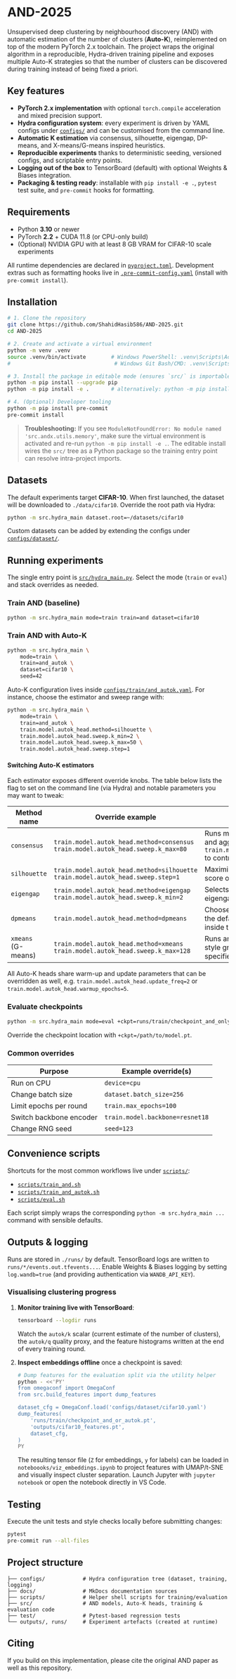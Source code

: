 # AND-2025

Unsupervised deep clustering by neighbourhood discovery (AND) with automatic estimation of the number of clusters (**Auto-K**), reimplemented on top of the modern PyTorch 2.x toolchain. The project wraps the original algorithm in a reproducible, Hydra-driven training pipeline and exposes multiple Auto-K strategies so that the number of clusters can be discovered during training instead of being fixed a priori.

## Key features
- **PyTorch 2.x implementation** with optional `torch.compile` acceleration and mixed precision support.
- **Hydra configuration system**: every experiment is driven by YAML configs under [`configs/`](configs/) and can be customised from the command line.
- **Automatic K estimation** via consensus, silhouette, eigengap, DP-means, and X-means/G-means inspired heuristics.
- **Reproducible experiments** thanks to deterministic seeding, versioned configs, and scriptable entry points.
- **Logging out of the box** to TensorBoard (default) with optional Weights & Biases integration.
- **Packaging & testing ready**: installable with `pip install -e .`, `pytest` test suite, and `pre-commit` hooks for formatting.

## Requirements
- Python **3.10** or newer
- PyTorch **2.2** + CUDA 11.8 (or CPU-only build)
- (Optional) NVIDIA GPU with at least 8 GB VRAM for CIFAR-10 scale experiments

All runtime dependencies are declared in [`pyproject.toml`](pyproject.toml). Development extras such as formatting hooks live in [`.pre-commit-config.yaml`](.pre-commit-config.yaml) (install with `pre-commit install`).

## Installation
```bash
# 1. Clone the repository
git clone https://github.com/ShahidHasib586/AND-2025.git
cd AND-2025

# 2. Create and activate a virtual environment
python -m venv .venv
source .venv/bin/activate        # Windows PowerShell: .venv\Scripts\Activate.ps1
#                                 # Windows Git Bash/CMD: .venv\Scripts\activate

# 3. Install the package in editable mode (ensures `src/` is importable)
python -m pip install --upgrade pip
python -m pip install -e .       # alternatively: python -m pip install -r requirements.txt

# 4. (Optional) Developer tooling
python -m pip install pre-commit
pre-commit install
```

> **Troubleshooting:** If you see `ModuleNotFoundError: No module named 'src.andx.utils.memory'`, make sure the virtual
> environment is activated and re-run `python -m pip install -e .`. The editable install wires the `src/` tree as a Python
> package so the training entry point can resolve intra-project imports.

## Datasets
The default experiments target **CIFAR-10**. When first launched, the dataset will be downloaded to `./data/cifar10`. Override the root path via Hydra:

```bash
python -m src.hydra_main dataset.root=~/datasets/cifar10
```

Custom datasets can be added by extending the configs under [`configs/dataset/`](configs/dataset/).

## Running experiments
The single entry point is [`src/hydra_main.py`](src/hydra_main.py). Select the mode (`train` or `eval`) and stack overrides as needed.

### Train AND (baseline)
```bash
python -m src.hydra_main mode=train train=and dataset=cifar10
```

### Train AND with Auto-K
```bash
python -m src.hydra_main \
    mode=train \
    train=and_autok \
    dataset=cifar10 \
    seed=42
```

Auto-K configuration lives inside [`configs/train/and_autok.yaml`](configs/train/and_autok.yaml). For instance, choose the estimator and sweep range with:

```bash
python -m src.hydra_main \
    mode=train \
    train=and_autok \
    train.model.autok_head.method=silhouette \
    train.model.autok_head.sweep.k_min=2 \
    train.model.autok_head.sweep.k_max=50 \
    train.model.autok_head.sweep.step=1
```

#### Switching Auto-K estimators
Each estimator exposes different override knobs. The table below lists the flag to set on the command line (via Hydra) and
notable parameters you may want to tweak:

| Method name        | Override example                                                                 | Notes |
|--------------------|-----------------------------------------------------------------------------------|-------|
| `consensus`        | `train.model.autok_head.method=consensus train.model.autok_head.sweep.k_max=80`   | Runs multiple k-means sweeps and aggregates votes. Use `train.model.autok_head.sweep.*` to control the k range. |
| `silhouette`       | `train.model.autok_head.method=silhouette train.model.autok_head.sweep.step=1`    | Maximises the cosine silhouette score of k-means assignments. |
| `eigengap`         | `train.model.autok_head.method=eigengap train.model.autok_head.sweep.k_min=2`     | Selects k based on the spectral eigengap heuristic. |
| `dpmeans`          | `train.model.autok_head.method=dpmeans`                                          | Chooses k via DP-means with the default lambda (tweak inside the source if needed). |
| `xmeans` (G-means) | `train.model.autok_head.method=xmeans train.model.autok_head.sweep.k_max=128`     | Runs an X-means/G-means style growth heuristic over the specified sweep range. |

All Auto-K heads share warm-up and update parameters that can be overridden as well, e.g. `train.model.autok_head.update_freq=2`
or `train.model.autok_head.warmup_epochs=5`.

### Evaluate checkpoints
```bash
python -m src.hydra_main mode=eval +ckpt=runs/train/checkpoint_and_only.pt
```
Override the checkpoint location with `+ckpt=/path/to/model.pt`.

### Common overrides
| Purpose                     | Example override(s) |
|----------------------------|---------------------|
| Run on CPU                 | `device=cpu`
| Change batch size          | `dataset.batch_size=256`
| Limit epochs per round     | `train.max_epochs=100`
| Switch backbone encoder    | `train.model.backbone=resnet18`
| Change RNG seed            | `seed=123`

## Convenience scripts
Shortcuts for the most common workflows live under [`scripts/`](scripts/):

- [`scripts/train_and.sh`](scripts/train_and.sh)
- [`scripts/train_and_autok.sh`](scripts/train_and_autok.sh)
- [`scripts/eval.sh`](scripts/eval.sh)

Each script simply wraps the corresponding `python -m src.hydra_main ...` command with sensible defaults.

## Outputs & logging
Runs are stored in `./runs/` by default. TensorBoard logs are written to `runs/*/events.out.tfevents...`. Enable Weights & Biases logging by setting `log.wandb=true` (and providing authentication via `WANDB_API_KEY`).

### Visualising clustering progress
1. **Monitor training live with TensorBoard**:
   ```bash
   tensorboard --logdir runs
   ```
   Watch the `autok/k` scalar (current estimate of the number of clusters), the `autok/q` quality proxy, and the feature histograms written at the end of every training round.

2. **Inspect embeddings offline** once a checkpoint is saved:
   ```bash
   # Dump features for the evaluation split via the utility helper
   python - <<'PY'
   from omegaconf import OmegaConf
   from src.build_features import dump_features

   dataset_cfg = OmegaConf.load('configs/dataset/cifar10.yaml')
   dump_features(
       'runs/train/checkpoint_and_or_autok.pt',
       'outputs/cifar10_features.pt',
       dataset_cfg,
   )
   PY
   ```
   The resulting tensor file (`Z` for embeddings, `y` for labels) can be loaded in `noteboooks/viz_embeddings.ipynb` to project features with UMAP/t-SNE and visually inspect cluster separation. Launch Jupyter with `jupyter notebook` or open the notebook directly in VS Code.

## Testing
Execute the unit tests and style checks locally before submitting changes:

```bash
pytest
pre-commit run --all-files
```

## Project structure
```
├── configs/            # Hydra configuration tree (dataset, training, logging)
├── docs/               # MkDocs documentation sources
├── scripts/            # Helper shell scripts for training/evaluation
├── src/                # AND models, Auto-K heads, training & evaluation code
├── test/               # Pytest-based regression tests
└── outputs/, runs/     # Experiment artefacts (created at runtime)
```

## Citing
If you build on this implementation, please cite the original AND paper as well as this repository.
